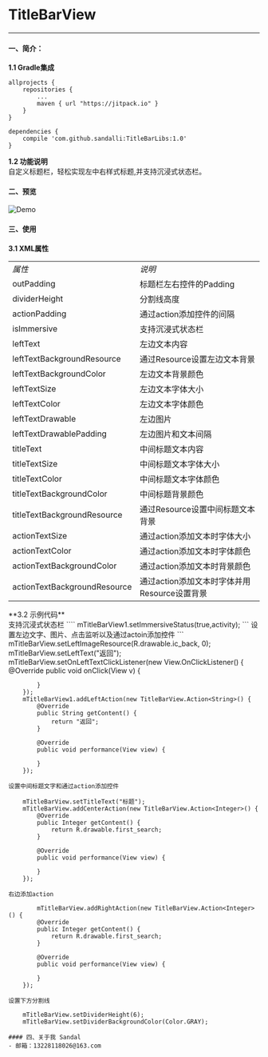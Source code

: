 # TitleBarView
--------------------------
#### 一、简介：
**1.1 Gradle集成**<br>
```
allprojects {
    repositories {
        ...
        maven { url "https://jitpack.io" }
    }
}
```
```
dependencies {
    compile 'com.github.sandalli:TitleBarLibs:1.0'
}

```

**1.2 功能说明**<br>
自定义标题栏，轻松实现左中右样式标题,并支持沉浸式状态栏。
#### 二、预览
![Demo](http://github.com/sandalli/TitleBarLibs/raw/master/demo.gif"预览")
#### 三、使用
**3.1 XML属性**<br>
<table>
<tbody>
<tr><td><em>属性</em></td><td><em>说明</em></td></tr>
<tr><td>outPadding</td><td>标题栏左右控件的Padding</td></tr>
<tr><td>dividerHeight</td><td>分割线高度</td></tr>
<tr><td>actionPadding</td><td>通过action添加控件的间隔</td></tr>
<tr><td>isImmersive</td><td>支持沉浸式状态栏</td></tr>
<tr><td>leftText</td><td>左边文本内容</td></tr>
<tr><td>leftTextBackgroundResource</td><td>通过Resource设置左边文本背景</td></tr>
<tr><td>leftTextBackgroundColor</td><td>左边文本背景颜色</td></tr>
<tr><td>leftTextSize</td><td>左边文本字体大小</td></tr>
<tr><td>leftTextColor</td><td>左边文本字体颜色</td></tr>
<tr><td>leftTextDrawable</td><td>左边图片</td></tr>
<tr><td>leftTextDrawablePadding</td><td>左边图片和文本间隔</td></tr>
<tr><td>titleText</td><td>中间标题文本内容</td></tr>
<tr><td>titleTextSize</td><td>中间标题文本字体大小</td></tr>
<tr><td>titleTextColor</td><td>中间标题文本字体颜色</td></tr>
<tr><td>titleTextBackgroundColor</td><td>中间标题背景颜色</td></tr>
<tr><td>titleTextBackgroundResource</td><td>通过Resource设置中间标题文本背景</td></tr>
<tr><td>actionTextSize</td><td>通过action添加文本时字体大小</td></tr>
<tr><td>actionTextColor</td><td>通过action添加文本时字体颜色</td></tr>
<tr><td>actionTextBackgroundColor</td><td>通过action添加文本时背景颜色</td></tr>
<tr><td>actionTextBackgroundResource</td><td>通过action添加文本时字体并用Resource设置背景</td></tr>
</tbody>
</table>
**3.2 示例代码**<br>
支持沉浸式状态栏
````
        mTitleBarView1.setImmersiveStatus(true,activity);
```
设置左边文字、图片、点击监听以及通过actoin添加控件
```
        mTitleBarView.setLeftImageResource(R.drawable.ic_back, 0);
        mTitleBarView.setLeftText("返回");
        mTitleBarView.setOnLeftTextClickListener(new View.OnClickListener() {
            @Override
            public void onClick(View v) {

            }
        });
        mTitleBarView1.addLeftAction(new TitleBarView.Action<String>() {
            @Override
            public String getContent() {
                return "返回";
            }

            @Override
            public void performance(View view) {

            }
        });
```
设置中间标题文字和通过action添加控件
```
        mTitleBarView.setTitleText("标题");
        mTitleBarView.addCenterAction(new TitleBarView.Action<Integer>() {
            @Override
            public Integer getContent() {
                return R.drawable.first_search;
            }

            @Override
            public void performance(View view) {

            }
        });
```
右边添加action
```
            mTitleBarView.addRightAction(new TitleBarView.Action<Integer>() {
            @Override
            public Integer getContent() {
                return R.drawable.first_search;
            }

            @Override
            public void performance(View view) {

            }
        });
```
设置下方分割线
```
        mTitleBarView.setDividerHeight(6);
        mTitleBarView.setDividerBackgroundColor(Color.GRAY);
```
#### 四、关于我 Sandal
- 邮箱：13228118026@163.com
